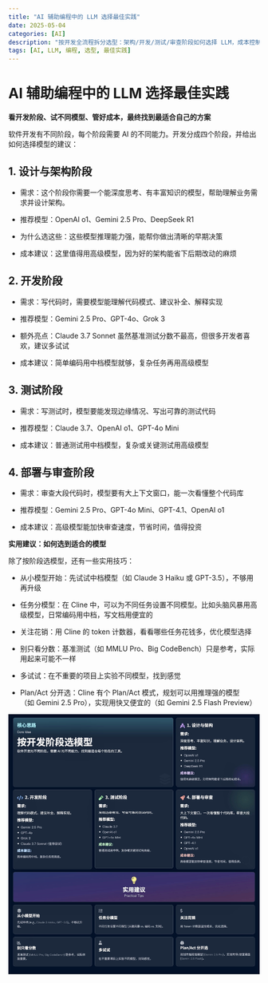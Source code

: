 ```yaml
---
title: "AI 辅助编程中的 LLM 选择最佳实践"
date: 2025-05-04
categories: [AI]
description: "按开发全流程拆分选型：架构/开发/测试/审查阶段如何选择 LLM，成本控制与模型搭配策略，并给出可执行的实用建议与工具清单。"
tags: [AI, LLM, 编程, 选型, 最佳实践]
---
```

# AI 辅助编程中的 LLM 选择最佳实践

**看开发阶段、试不同模型、管好成本，最终找到最适合自己的方案**

软件开发有不同阶段，每个阶段需要 AI 的不同能力。开发分成四个阶段，并给出如何选择模型的建议：



## 1. 设计与架构阶段

- 需求：这个阶段你需要一个能深度思考、有丰富知识的模型，帮助理解业务需求并设计架构。

- 推荐模型：OpenAI o1、Gemini 2.5 Pro、DeepSeek R1

- 为什么选这些：这些模型推理能力强，能帮你做出清晰的早期决策

- 成本建议：这里值得用高级模型，因为好的架构能省下后期改动的麻烦


## 2. 开发阶段

- 需求：写代码时，需要模型能理解代码模式、建议补全、解释实现

- 推荐模型：Gemini 2.5 Pro、GPT-4o、Grok 3

- 额外亮点：Claude 3.7 Sonnet 虽然基准测试分数不最高，但很多开发者喜欢，建议多试试

- 成本建议：简单编码用中档模型就够，复杂任务再用高级模型



## 3. 测试阶段

- 需求：写测试时，模型要能发现边缘情况、写出可靠的测试代码

- 推荐模型：Claude 3.7、OpenAI o1、GPT-4o Mini

- 成本建议：普通测试用中档模型，复杂或关键测试用高级模型


## 4. 部署与审查阶段

- 需求：审查大段代码时，模型要有大上下文窗口，能一次看懂整个代码库

- 推荐模型：Gemini 2.5 Pro、GPT-4o Mini、GPT-4.1、OpenAI o1

- 成本建议：高级模型能加快审查速度，节省时间，值得投资



**实用建议：如何选到适合的模型**

除了按阶段选模型，还有一些实用技巧：

- 从小模型开始：先试试中档模型（如 Claude 3 Haiku 或 GPT-3.5），不够用再升级

- 任务分模型：在 Cline 中，可以为不同任务设置不同模型。比如头脑风暴用高级模型，日常编码用中档，写文档用便宜的

- 关注花销：用 Cline 的 token 计数器，看看哪些任务花钱多，优化模型选择

- 别只看分数：基准测试（如 MMLU Pro、Big CodeBench）只是参考，实际用起来可能不一样

- 多试试：在不重要的项目上实验不同模型，找到感觉

- Plan/Act 分开选：Cline 有个 Plan/Act 模式，规划可以用推理强的模型（如 Gemini 2.5 Pro），实现用快又便宜的（如 Gemini 2.5 Flash Preview）

![Image](/assets/images/2e9ea54a25bedd353d5e06c076d9c7e4.jpeg)